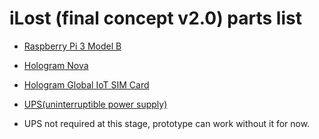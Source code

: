 # iLost (final concept v2.0) parts list

* [Raspberry Pi 3 Model B](https://www.amazon.co.uk/Raspberry-Pi-Official-Desktop-Starter/dp/B01CI5879A/ref=sr_1_4?s=electronics&ie=UTF8&qid=1512089232&sr=1-4&keywords=raspberry+pi+3+starter+kit)

* [Hologram Nova](https://hologram.io/store/nova-global-3g-2g-cellular-modem)

* [Hologram Global IoT SIM Card](https://hologram.io/store/developer-global-iot-sim-card)

* [UPS(uninterruptible power supply)](https://shop.pimoroni.com/products/piz-uptime-ups-and-power-mobility-for-pi-zero)
- UPS not required at this stage, prototype can work without it for now. 

